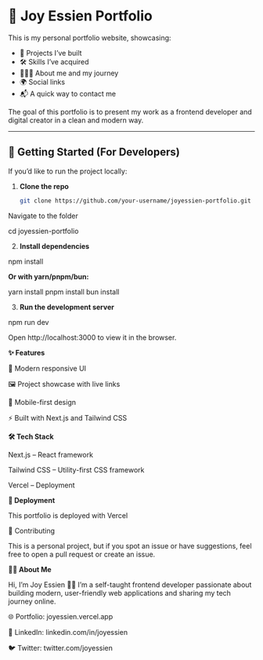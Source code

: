 # 🌟 Joy Essien Portfolio

This is my personal portfolio website, showcasing:  
- 🚀 Projects I’ve built  
- 🛠 Skills I’ve acquired  
- 👩🏽‍💻 About me and my journey  
- 🌍 Social links  
- 📬 A quick way to contact me  

The goal of this portfolio is to present my work as a frontend developer and digital creator in a clean and modern way.

---

## 🔧 Getting Started (For Developers)

If you’d like to run the project locally:

1. **Clone the repo**
   ```bash
   git clone https://github.com/your-username/joyessien-portfolio.git
Navigate to the folder

cd joyessien-portfolio


2. **Install dependencies**

npm install


**Or with yarn/pnpm/bun:**

yarn install
pnpm install
bun install


3. **Run the development server**

npm run dev


Open http://localhost:3000
 to view it in the browser.

**✨ Features**

🎨 Modern responsive UI

🖼 Project showcase with live links

📱 Mobile-first design

⚡ Built with Next.js and Tailwind CSS

**🛠 Tech Stack**

Next.js
 – React framework

Tailwind CSS
 – Utility-first CSS framework

Vercel
 – Deployment


**🚀 Deployment**

This portfolio is deployed with Vercel


🤝 Contributing

This is a personal project, but if you spot an issue or have suggestions, feel free to open a pull request or create an issue.

**🙋🏽 About Me**

Hi, I’m Joy Essien 👋🏽
I’m a self-taught frontend developer passionate about building modern, user-friendly web applications and sharing my tech journey online.

🌐 Portfolio: joyessien.vercel.app

💼 LinkedIn: linkedin.com/in/joyessien

🐦 Twitter: twitter.com/joyessien

